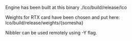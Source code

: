 
Engine has been built at this binary ./lco/build/release/lco

Weights for RTX card have been chosen and put here: lco/build/release/weights/{somesha}

Nibbler can be used remotely using -Y flag.
